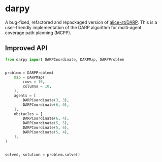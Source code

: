 # darpy

A bug-fixed, refactored and repackaged version of [alice-st/DARP](https://github.com/oldworship/DARP-python). This is a user-friendly implementation of the DARP algorithm for multi-agent coverage path planning (MCPP).


## Improved API

```py
from darpy import DARPCoordinate, DARPMap, DARPProblem


problem = DARPProblem(
	map = DARPMap(
		rows = 10,
		columns = 10,
	),
	agents = [
		DARPCoordinate(3, 3),
		DARPCoordinate(6, 0),
	],
	obstacles = [
		DARPCoordinate(6, 4),
		DARPCoordinate(5, 5),
		DARPCoordinate(5, 6),
		DARPCoordinate(5, 4),
	],
)


solved, solution = problem.solve()
```
